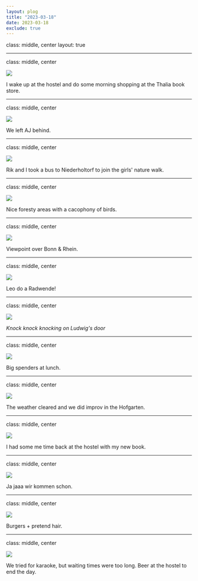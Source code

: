 ```yaml
---
layout: plog
title: "2023-03-18"
date: 2023-03-18
exclude: true
---
```


class: middle, center
layout: true

---

class: middle, center

<img class="plog-picture" src="{{ site.baseurl }}/img/plog/2023-03-18/01.jpg" />

I wake up at the hostel and do some morning shopping at the Thalia book store.

---

class: middle, center

<img class="plog-picture" src="{{ site.baseurl }}/img/plog/2023-03-18/02.jpeg" />

We left AJ behind.

---

class: middle, center

<img class="plog-picture" src="{{ site.baseurl }}/img/plog/2023-03-18/03.jpg" />

Rik and I took a bus to Niederholtorf to join the girls' nature walk.

---

class: middle, center

<img class="plog-picture" src="{{ site.baseurl }}/img/plog/2023-03-18/04.jpg" />

Nice foresty areas with a cacophony of birds.

---

class: middle, center

<img class="plog-picture" src="{{ site.baseurl }}/img/plog/2023-03-18/05.jpg" />

Viewpoint over Bonn & Rhein.

---

class: middle, center

<img class="plog-picture" src="{{ site.baseurl }}/img/plog/2023-03-18/06.gif" />

Leo do a Radwende!

---

class: middle, center

<img class="plog-picture" src="{{ site.baseurl }}/img/plog/2023-03-18/07.gif" />

*Knock knock knocking on Ludwig's door*

---

class: middle, center

<img class="plog-picture" src="{{ site.baseurl }}/img/plog/2023-03-18/08.jpeg" />

Big spenders at lunch.

---

class: middle, center

<img class="plog-picture" src="{{ site.baseurl }}/img/plog/2023-03-18/09.jpeg" />

The weather cleared and we did improv in the Hofgarten.

---

class: middle, center

<img class="plog-picture" src="{{ site.baseurl }}/img/plog/2023-03-18/10.jpg" />

I had some me time back at the hostel with my new book.

---

class: middle, center

<img class="plog-picture" src="{{ site.baseurl }}/img/plog/2023-03-18/11.jpg" />

Ja jaaa wir kommen schon.

---

class: middle, center

<img class="plog-picture" src="{{ site.baseurl }}/img/plog/2023-03-18/12.jpg" />

Burgers + pretend hair.

---

class: middle, center

<img class="plog-picture" src="{{ site.baseurl }}/img/plog/2023-03-18/13.jpeg" />

We tried for karaoke, but waiting times were too long. Beer at the hostel to end the day.

